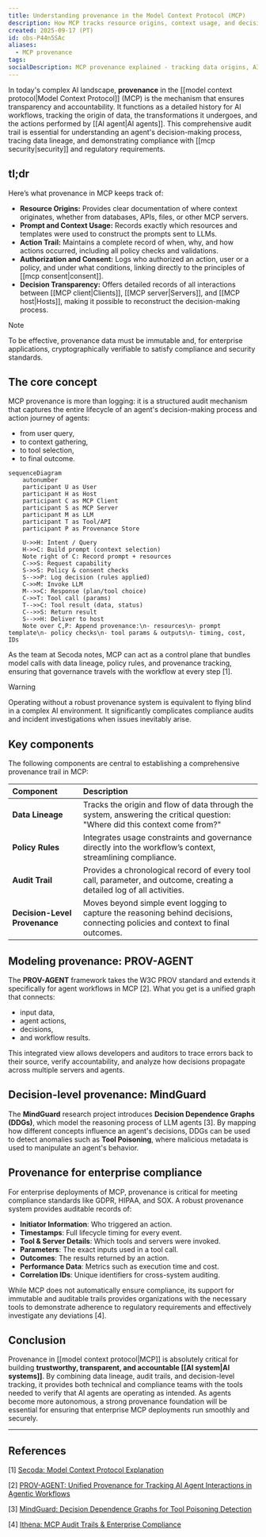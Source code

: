 ```yaml
---
title: Understanding provenance in the Model Context Protocol (MCP)
description: How MCP tracks resource origins, context usage, and decision transparency for accountability and trust in AI workflows
created: 2025-09-17 (PT)
id: obs-P44n5SAc
aliases:
  - MCP provenance
tags:
socialDescription: MCP provenance explained - tracking data origins, AI decision trails, and building trust through transparency and accountability
---
```


In today's complex AI landscape, **provenance** in the [[model context protocol|Model Context Protocol]] (MCP) is the mechanism that ensures transparency and accountability. It functions as a detailed history for AI workflows, tracking the origin of data, the transformations it undergoes, and the actions performed by [[AI agent|AI agents]]. This comprehensive audit trail is essential for understanding an agent's decision-making process, tracing data lineage, and demonstrating compliance with [[mcp security|security]] and regulatory requirements.

## tl;dr

Here’s what provenance in MCP keeps track of:

- **Resource Origins:** Provides clear documentation of where context originates, whether from databases, APIs, files, or other MCP servers.
- **Prompt and Context Usage:** Records exactly which resources and templates were used to construct the prompts sent to LLMs.
- **Action Trail:** Maintains a complete record of when, why, and how actions occurred, including all policy checks and validations.
- **Authorization and Consent:** Logs who authorized an action, user or a policy, and under what conditions, linking directly to the principles of [[mcp consent|consent]].
- **Decision Transparency:** Offers detailed records of all interactions between [[MCP client|Clients]], [[MCP server|Servers]], and [[MCP host|Hosts]], making it possible to reconstruct the decision-making process.

> [!NOTE]
> To be effective, provenance data must be immutable and, for enterprise applications, cryptographically verifiable to satisfy compliance and security standards.

## The core concept

MCP provenance is more than logging: it is a structured audit mechanism that captures the entire lifecycle of an agent's decision-making process and action journey of agents:

- from user query,
- to context gathering,
- to tool selection,
- to final outcome.

```mermaid
sequenceDiagram
    autonumber
    participant U as User
    participant H as Host
    participant C as MCP Client
    participant S as MCP Server
    participant M as LLM
    participant T as Tool/API
    participant P as Provenance Store

    U->>H: Intent / Query
    H->>C: Build prompt (context selection)
    Note right of C: Record prompt + resources
    C->>S: Request capability
    S->>S: Policy & consent checks
    S-->>P: Log decision (rules applied)
    C->>M: Invoke LLM
    M-->>C: Response (plan/tool choice)
    C->>T: Tool call (params)
    T-->>C: Tool result (data, status)
    C-->>S: Return result
    S-->>H: Deliver to host
    Note over C,P: Append provenance:\n- resources\n- prompt template\n- policy checks\n- tool params & outputs\n- timing, cost, IDs
```

As the team at Secoda notes, MCP can act as a control plane that bundles model calls with data lineage, policy rules, and provenance tracking, ensuring that governance travels with the workflow at every step [1].

> [!WARNING]
> Operating without a robust provenance system is equivalent to flying blind in a complex AI environment. It significantly complicates compliance audits and incident investigations when issues inevitably arise.

## Key components

The following components are central to establishing a comprehensive provenance trail in MCP:

| Component                     | Description                                                                                                                     |
| :---------------------------- | :------------------------------------------------------------------------------------------------------------------------------ |
| **Data Lineage**              | Tracks the origin and flow of data through the system, answering the critical question: "Where did this context come from?"     |
| **Policy Rules**              | Integrates usage constraints and governance directly into the workflow’s context, streamlining compliance.                      |
| **Audit Trail**               | Provides a chronological record of every tool call, parameter, and outcome, creating a detailed log of all activities.          |
| **Decision-Level Provenance** | Moves beyond simple event logging to capture the reasoning behind decisions, connecting policies and context to final outcomes. |

## Modeling provenance: PROV-AGENT

The **PROV-AGENT** framework takes the W3C PROV standard and extends it specifically for agent workflows in MCP [2]. What you get is a unified graph that connects:

- input data,
- agent actions,
- decisions,
- and workflow results.

This integrated view allows developers and auditors to trace errors back to their source, verify accountability, and analyze how decisions propagate across multiple servers and agents.

## Decision-level provenance: MindGuard

The **MindGuard** research project introduces **Decision Dependence Graphs (DDGs)**, which model the reasoning process of LLM agents [3]. By mapping how different concepts influence an agent's decisions, DDGs can be used to detect anomalies such as **Tool Poisoning**, where malicious metadata is used to manipulate an agent's behavior.

## Provenance for enterprise compliance

For enterprise deployments of MCP, provenance is critical for meeting compliance standards like GDPR, HIPAA, and SOX. A robust provenance system provides auditable records of:

- **Initiator Information**: Who triggered an action.
- **Timestamps**: Full lifecycle timing for every event.
- **Tool & Server Details**: Which tools and servers were invoked.
- **Parameters**: The exact inputs used in a tool call.
- **Outcomes**: The results returned by an action.
- **Performance Data**: Metrics such as execution time and cost.
- **Correlation IDs**: Unique identifiers for cross-system auditing.

While MCP does not automatically ensure compliance, its support for immutable and auditable trails provides organizations with the necessary tools to demonstrate adherence to regulatory requirements and effectively investigate any deviations [4].

## Conclusion

Provenance in [[model context protocol|MCP]] is absolutely critical for building **trustworthy, transparent, and accountable [[AI system|AI systems]]**. By combining data lineage, audit trails, and decision-level tracking, it provides both technical and compliance teams with the tools needed to verify that AI agents are operating as intended. As agents become more autonomous, a strong provenance foundation will be essential for ensuring that enterprise MCP deployments run smoothly and securely.

---

## References

[1] [Secoda: Model Context Protocol Explanation](https://www.secoda.co/glossary/model-context-protocol-mcp)

[2] [PROV-AGENT: Unified Provenance for Tracking AI Agent Interactions in Agentic Workflows](https://arxiv.org/html/2508.02866v2)

[3] [MindGuard: Decision Dependence Graphs for Tool Poisoning Detection](https://arxiv.org/html/2508.20412v1)

[4] [Ithena: MCP Audit Trails & Enterprise Compliance](https://www.ithena.one/blog/mcp-audit-trails)
